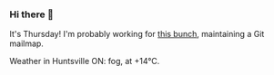 ### Hi there :wave:

It's Thursday! I'm probably working for [this bunch](https://github.com/kohofinancial), maintaining a Git mailmap.

Weather in Huntsville ON: fog, at +14°C.
